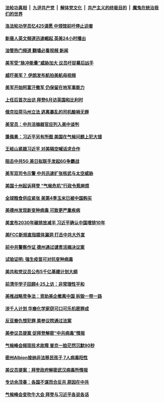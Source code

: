 ####  [法轮功真相](../../../../basic/blob/master/README.md?t=04250432) &nbsp;|&nbsp; [九评共产党](../../../../9ping.md/blob/master/README.md?t=04250432) &nbsp;|&nbsp; [解体党文化](../../../../jtdwh.md/blob/master/README.md?t=04250432)  &nbsp;|&nbsp; [共产主义的终极目的](../../../../gczydzjmd.md/blob/master/README.md?t=04250432) &nbsp;|&nbsp; [魔鬼在统治我们的世界](../../../../mgztzwmdsj.md/blob/master/README.md?t=04250432) 

#### [洛法轮功学员忆425请愿 中领馆前吁停止迫害](../pages/prog203/a103103683.md?t=04250432) 

#### [新唐人英文频道迅速崛起 英美24小时播出](../pages/prog203/a103103658.md?t=04250432) 

#### [油管热门频道 翻墙必看视频 新闻](http://159.65.108.143:81/youtube.html)

#### [美军受“脉冲能量”威胁加大 议员吁捉幕后凶手](../pages/prog203/a103103471.md?t=04250432) 

#### [威吓美军？ 伊朗发布航拍美航母视频](../pages/prog203/a103103465.md?t=04250432) 

#### [美军开始阿富汗撤军 仍保留在地军事能力](../pages/prog203/a103102977.md?t=04250432) 

#### [上任后首次出访 拜登6月访英国和比利时](../pages/prog203/a103102972.md?t=04250432) 

#### [俄克拉荷马州立法 逃离暴乱的司机酿祸无罪](../pages/prog203/a103103015.md?t=04250432) 

#### [美官员：中共活摘器官应列入美中谈判](../pages/prog203/a103102975.md?t=04250432) 

#### [蓬佩奥：习近平另有所图 美国在气候问题上犯大错](../pages/prog203/a103103413.md?t=04250432) 

#### [王岐山紧跟习近平 对美隔空喊话求合作](../pages/prog203/a103103337.md?t=04250432) 

#### [阻击中共5G 美日拟联手发起6G争霸战](../pages/prog203/a103103306.md?t=04250432) 

#### [美军双司令示警 中共迅速扩张核武与太空威胁](../pages/prog203/a103102214.md?t=04250432) 

#### [美国十州起诉拜登 “气候危机”行政令惹麻烦](../pages/prog203/a103103171.md?t=04250432) 

#### [全球粮食供应紧张 美第4季玉米已被中国购买](../pages/prog203/a103102693.md?t=04250432) 

#### [美德州发现新变种病毒 可致更严重疾病](../pages/prog203/a103103077.md?t=04250432) 

#### [美宣布2030年碳排放减半 习近平确认中国增排10年](../pages/prog203/a103103020.md?t=04250432) 

#### [美FCC新规直指媒体漏洞 打击中共大外宣](../pages/prog203/a103103068.md?t=04250432) 

#### [前中共警察作证 德州通过谴责活摘决议案](../pages/prog203/a103103049.md?t=04250432) 

#### [试验证明: 强生疫苗可对抗变种病毒](../pages/prog203/a103102991.md?t=04250432) 

#### [美共和党议员公布5千亿基建计划大纲](../pages/prog203/a103102987.md?t=04250432) 

#### [前清华学子回顾4·25上访：非常理性平和](../pages/prog203/a103102936.md?t=04250432) 

#### [美推战略竞争法：资助美企撤离中国 拆毁一带一路](../pages/prog203/a103102763.md?t=04250432) 

#### [涉千人计划 华裔化学家窃可口可乐机密罪成](../pages/prog203/a103102862.md?t=04250432) 

#### [反亚裔仇恨犯罪 美参议院通过法案](../pages/prog203/a103102086.md?t=04250432) 

#### [美参议员提案 促拜登解密“中共病毒”情报](../pages/prog203/a103102113.md?t=04250432) 

#### [气候峰会频现技术故障 普京一脸茫然沉默90秒](../pages/prog203/a103102690.md?t=04250432) 

#### [密州Albion接纳非法移民孩子  7人病毒阳性](../pages/prog203/a103102712.md?t=04250432) 

#### [美议员提案：拜登政府解密武汉病毒所情报](../pages/prog203/a103102616.md?t=04250432) 

#### [专访余茂春：各国不谋而合反共 原因在中共](../pages/prog203/a103102477.md?t=04250432) 

#### [气候峰会变吹牛大会 拜登与习近平各说各话](../pages/prog203/a103102366.md?t=04250432) 

<img src='http://gfw-breaker.win/goodnews/indexes/prog203.md' width='0px' height='0px'/>
